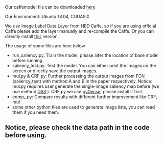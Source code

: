 Our caffemodel file can be downloaded [here](敌法敌法链接)

Our Environment: Ubuntu 18.04, CUDA9.0

We use Image Label Data Layer from HED Caffe, so  if you are using official Caffe please add the layer manually and re-compile the Caffe. Or you can directly install [this](https://github.com/Andrew-Qibin/caffe_dss) version.

The usage of some files are here below

- run_saliency.py: Train the model, please alter the location of base model before running
- saliency_test.py: Test the model. You can either print the images on the screen or directly save the output images. 
- mul.py & CRF.py: Further processing the output images from FCN (saliency_test) with method A and B in the paper respectively. Notice: mul.py requires user generate the single-image saliency map before (we use method [DSS](https://github.com/Andrew-Qibin/DSS]) ). CRF.py we use [pyDense](https://github.com/lucasb-eyer/pydensecrf), please install it first.
- comp_.py: Compare results with different further improvement like CRF, mul
- some other python files are used to generate image lists, you can read them if you need them.

## Notice, please check the data path in the code before using.
